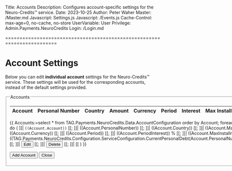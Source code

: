 ﻿Title: Accounts
Description: Configures account-specific settings for the Neuro-Credits™ service.
Date: 2023-10-25
Author: Peter Waher
Master: /Master.md
Javascript: Settings.js
Javascript: /Events.js
Cache-Control: max-age=0, no-cache, no-store
UserVariable: User
Privilege: Admin.Payments.NeuroCredits
Login: /Login.md

========================================================================

Account Settings
====================

Below you can edit **individual account** settings for the Neuro-Credits™ service. These settings will be used for the corresponding accounts,
instead of the default settings provided.

<form action="Accounts.md" method="post">
<fieldset id="IndividualAuthorizations">
<legend>Accounts</legend>

| Account | Personal Number | Country | Amount | Currency | Period | Interest | Max Installments | Debt |   |   |
|:--------|:----------------|:--------|-------:|:---------|-------:|---------:|-----------------:|-----:|:-:|:-:|
{{
Accounts:=select * from TAG.Payments.NeuroCredits.Data.AccountConfiguration order by Account;
foreach Account in Accounts do
(
	]]| `((Account.Account))` [[;
	]]| ((Account.PersonalNumber)) [[;
	]]| ((Account.Country)) [[;
	]]| ((Account.MaxCredit)) [[;
	]]| ((Account.Currency)) [[;
	]]| ((Account.Period)) [[;
	]]| ((Account.PeriodInterest)) % [[;
	]]| ((Account.MaxInstallments)) [[;
	]]| ((TAG.Payments.NeuroCredits.Configuration.ServiceConfiguration.CurrentPersonalDebt(Account.PersonalNumber,Account.Country);)) [[;
	]]| <button type="button" class="posButtonSm" data-objectid="((Account.ObjectId))" onclick="EditAccount(this)">Edit</button> [[;
	]]| <button type="button" class="negButtonSm" data-objectid="((Account.ObjectId))" onclick="DeleteAccount(this)">Delete</button> [[;
	]]|
[[
)
}}

<input id="DefaultPersonalLimit" type="hidden" value="{{GetSetting('TAG.Payments.NeuroCredits.DefaultPersonalLimit',0)}}"/>
<input id="DefaultCurrency" type="hidden" value="{{GetSetting('DefaultCurrency','')}}"/>
<input id="DefaultPeriod" type="hidden" value="{{GetSetting('TAG.Payments.NeuroCredits.Period','P1M')}}"/>
<input id="DefaultPeriodInterest" type="hidden" value="{{GetSetting('TAG.Payments.NeuroCredits.PeriodInterest',2)}}"/>
<input id="DefaultMaxInstallments" type="hidden" value="{{GetSetting('TAG.Payments.NeuroCredits.MaxInstallments',6)}}"/>

<button type="button" class="posButton" onclick="AddAccount()">Add Account</button>
<button type="button" class="negButton" onclick="Close()">Close</button>

</fieldset>
</form>
